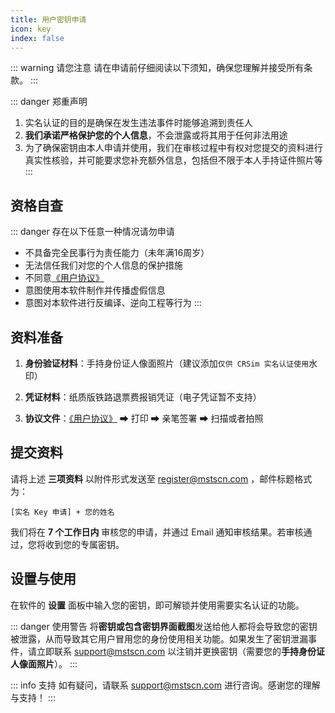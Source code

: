 ```yaml
---
title: 用户密钥申请
icon: key
index: false
---
```


::: warning 请您注意
请在申请前仔细阅读以下须知，确保您理解并接受所有条款。
:::

::: danger 郑重声明
1. 实名认证的目的是确保在发生违法事件时能够追溯到责任人  
2. **我们承诺严格保护您的个人信息**，不会泄露或将其用于任何非法用途  
3. 为了确保密钥由本人申请并使用，我们在审核过程中有权对您提交的资料进行真实性核验，并可能要求您补充额外信息，包括但不限于本人手持证件照片等
:::

## 资格自查

::: danger 存在以下任意一种情况请勿申请
-  不具备完全民事行为责任能力（未年满16周岁）
-  无法信任我们对您的个人信息的保护措施
-  不同意[《用户协议》][]  
-  意图使用本软件制作并传播虚假信息
-  意图对本软件进行反编译、逆向工程等行为
:::

## 资料准备

1. **身份验证材料**：手持身份证人像面照片（建议添加`仅供 CRSim 实名认证使用`水印）
   
2. **凭证材料**：纸质版铁路退票费报销凭证（电子凭证暂不支持）

3. **协议文件**：[《用户协议》][] ➡ 打印 ➡ 亲笔签署 ➡ 扫描或者拍照

## 提交资料

请将上述 **三项资料** 以附件形式发送至 [register@mstscn.com](mailto:register@mstscn.com) ，邮件标题格式为：

`[实名 Key 申请] + 您的姓名`

我们将在 **7 个工作日内** 审核您的申请，并通过 Email 通知审核结果。若审核通过，您将收到您的专属密钥。

## 设置与使用

在软件的 **设置** 面板中输入您的密钥，即可解锁并使用需要实名认证的功能。

::: danger 使用警告
将**密钥或包含密钥界面截图**发送给他人都将会导致您的密钥被泄露，从而导致其它用户冒用您的身份使用相关功能。如果发生了密钥泄漏事件，请立即联系 [support@mstscn.com](mailto:support@mstscn.com) 以注销并更换密钥（需要您的**手持身份证人像面照片**）。
:::

::: info 支持
如有疑问，请联系 [support@mstscn.com](mailto:support@mstscn.com) 进行咨询。感谢您的理解与支持！
:::

[《用户协议》]: http://47.122.74.193/CRSim/Key/%E7%94%A8%E6%88%B7%E5%8D%8F%E8%AE%AE.pdf